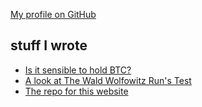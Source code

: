

[My profile on GitHub ](https://github.com/oakla)

## stuff I wrote
- [Is it sensible to hold BTC?](pages/writitings/btc-as-a-store-of-value.md)
- [A look at The Wald Wolfowitz Run's Test](pages/learn/stats/Wald-Wolfowitz-Run-Test.html)
- [The repo for this website](https://github.com/oakla/oakla.github.io)


<!-- ![Sir Edmond 'Weary' Dunlop, take in the Bontanical Gardens on my way home from a PCR test](/images/edmund-dunlop.jpg) -->

